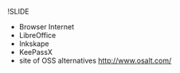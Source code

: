 !SLIDE

* Browser Internet
* LibreOffice
* Inkskape
* KeePassX
* site of OSS alternatives http://www.osalt.com/
